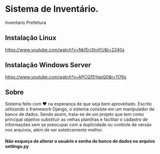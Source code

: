 # Sistema de Inventário.
Inventario Prefeitura

## Instalação Linux
https://www.youtube.com/watch?v=NkfEn3IroYU&t=2240s

## Instalação Windows Server

https://www.youtube.com/watch?v=APCQ15YqqQ0&t=1176s


## Sobre
Sistema feito com ❤️ na esperança de que seja bem aproveitado. Escrito utilizando o framework Django, o sistema consiste em um manipulador de banco de dados.
Sendo assim, trata-se de um projeto que tem como principal objetivo substituir as velhas planilhas e facilitar o cadastro de informações sem se preocupar com a duplicidade ou controle de versão nos arquivos, 
além de ser esteticamente melhor.


#### Não esqueça de alterar o usuário e senha do banco de dados no arquivo settings.py
